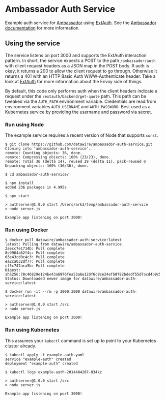 # Ambassador Auth Service

Example auth service for [Ambassador][ag] using [ExtAuth][ae]. See the [Ambassador documentation][aw] for more information.

[ag]: https://github.com/datawire/ambassador
[ae]: https://github.com/datawire/ambassador-envoy
[aw]: http://www.getambassador.io/


## Using the service

The service listens on port 3000 and supports the ExtAuth interaction pattern. In short, the service expects a POST to the path `/ambassador/auth` with client request headers as a JSON map in the POST body. If auth is okay, it returns a 200 to allow the client request to go through. Otherwise it returns a 401 with an HTTP Basic Auth WWW-Authenticate header. Take a look at [ExtAuth][ae] for more information about the Envoy side of things.

By default, this code only performs auth when the client headers indicate a request under the `/extauth/backend/get-quote` path. This path can be tweaked via the `AUTH_PATH` environment variable. 
Credentials are read from environment variables `AUTH_USERNAME` and `AUTH_PASSWORD`. 
Best used as a Kubernetes service by providing the username and password via secret.


### Run using Node

The example service requires a recent version of Node that supports `const`.

    $ git clone https://github.com/datawire/ambassador-auth-service.git
    Cloning into 'ambassador-auth-service'...
    remote: Counting objects: 36, done.
    remote: Compressing objects: 100% (23/23), done.
    remote: Total 36 (delta 14), reused 29 (delta 11), pack-reused 0
    Unpacking objects: 100% (36/36), done.

    $ cd ambassador-auth-service/

    $ npm install
    added 236 packages in 4.995s

    $ npm start

    > authserver@1.0.0 start /Users/ark3/temp/ambassador-auth-service
    > node server.js

    Example app listening on port 3000!


### Run using Docker

    $ docker pull datawire/ambassador-auth-service:latest
    latest: Pulling from datawire/ambassador-auth-service
    2aecc7e1714b: Pull complete
    8c9904a62f4c: Pull complete
    03e43cd0c4c3: Pull complete
    ea2ca032df77: Pull complete
    cf5c747aca5b: Pull complete
    Digest: sha256:78c46829e124be43a6976fea53a6e120f6c9ce24ef68782bdedf55d7acd4b9c5
    Status: Downloaded newer image for datawire/ambassador-auth-service:latest

    $ docker run -it --rm -p 3000:3000 datawire/ambassador-auth-service:latest

    > authserver@1.0.0 start /src
    > node server.js

    Example app listening on port 3000!


### Run using Kubernetes

This assumes your `kubectl` command is set up to point to your Kubernetes cluster already.

    $ kubectl apply -f example-auth.yaml
    service "example-auth" created
    deployment "example-auth" created

    $ kubectl logs example-auth-2014484287-034kz

    > authserver@1.0.0 start /src
    > node server.js

    Example app listening on port 3000!
